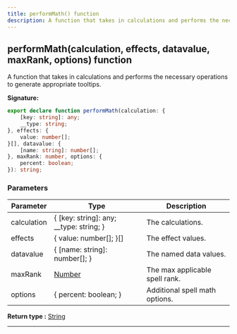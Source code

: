 ```yaml
---
title: performMath() function
description: A function that takes in calculations and performs the necessary operations to generate appropriate tooltips.
---
```


## performMath(calculation, effects, datavalue, maxRank, options) function

A function that takes in calculations and performs the necessary operations to generate appropriate tooltips.

**Signature:**

```ts
export declare function performMath(calculation: {
    [key: string]: any;
    __type: string;
}, effects: {
    value: number[];
}[], datavalue: {
    [name: string]: number[];
}, maxRank: number, options: {
    percent: boolean;
}): string;
```

### Parameters

| Parameter | Type | Description |
| --------- | ---- | ----------- |
| calculation | {     [key: string]: any;     __type: string; } | The calculations. |
| effects | {     value: number[]; }[] | The effect values. |
| datavalue | {     [name: string]: number[]; } | The named data values. |
| maxRank | [Number](https://developer.mozilla.org/en-US/docs/Web/JavaScript/Reference/Global_Objects/Number) | The max applicable spell rank. |
| options | {     percent: boolean; } | Additional spell math options. |


**Return type :** [String](https://developer.mozilla.org/en-US/docs/Web/JavaScript/Reference/Global_Objects/String)

---

